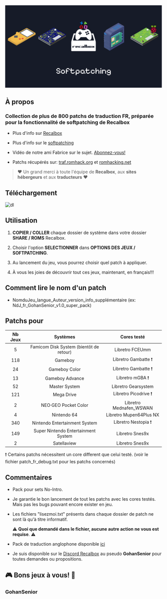 #

![softpatching_recalbox](softpatching_recalbox.png)

## À propos

### Collection de plus de 800 patchs de traduction FR, préparée pour la fonctionnalité de softpatching de Recalbox

- Plus d'info sur [Recalbox](https://www.recalbox.com/fr/ "recalbox.com")

- Plus d'info sur le [softpatching](https://wiki.recalbox.com/fr/basic-usage/features/softpatching "wiki.recalbox.com")

- Vidéo de notre ami Fabrice sur le sujet. [Abonnez-vous!](https://youtu.be/z6rdZ0jpSvs?si=ZQ6eWgdMe-Me4O7T "Chaine Youtube Recalbox")

- Patchs récupérés sur: [traf.romhack.org](https://traf.romhack.org/) et [romhacking.net](https://www.romhacking.net/)

>:heart: Un grand merci à toute l'équipe de **Recalbox**, aux **sites hébergeurs** et aux **traducteurs** :heart:

## Téléchargement

![dl](https://github.com/user-attachments/assets/bf9406cc-2332-4933-b9a1-0832e8d38701)

## Utilisation

1. **COPIER / COLLER** chaque dossier de système dans votre dossier **SHARE / ROMS** Recalbox.

2. Choisir l'option **SELECTIONNER** dans **OPTIONS DES JEUX / SOFTPATCHING**.

3. Au lancement du jeu, vous pourrez choisir quel patch à appliquer.

4. À vous les joies de découvrir tout ces jeux, maintenant, en français!!!

## Comment lire le nom d'un patch

- NomduJeu_langue_Auteur_version_info_supplémentaire (ex: NdJ_fr_GohanSenior_v1.0_super_pack)

## Patchs pour

| Nb Jeux | Systèmes | Cores testé |
|:-------:|:--------:|:-----------:|
| 5 | Famicom Disk System (bientôt de retour) | Libretro FCEUmm |
| 118 | Gameboy | Libretro Gambatte :heavy_exclamation_mark: |
| 24 | Gameboy Color | Libretro Gambatte :heavy_exclamation_mark: |
| 13 | Gameboy Advance | Libretro mGBA :heavy_exclamation_mark: |
| 52 | Master System | Libretro Gearsystem |
| 121 | Mega Drive | Libretro Picodrive :heavy_exclamation_mark: |
| 2 | NEO·GEO Pocket Color | Libretro Mednafen_WSWAN |
| 4 | Nintendo 64 | Libretro Mupen64Plus NX |
| 340 | Nintendo Entertainment System | Libretro Nestopia :heavy_exclamation_mark: |
| 149 | Super Nintendo Entertainment System | Libretro Snes9x |
| 2 | Satellaview | Libretro Snes9x |

:heavy_exclamation_mark: Certains patchs nécessitent un core different que celui testé. (voir le fichier patch_fr_debug.txt pour les patchs concernés)

## Commentaires

- Pack pour sets No-Intro.

- Je garantie le bon lancement de tout les patchs avec les cores testés. Mais pas les bugs pouvant encore exister en jeu.

- Les fichiers "lisezmoi.txt" présents dans chaque dossier de patch ne sont là qu'à titre informatif.

  :warning: **Quoi que demandé dans le fichier, aucune autre action ne vous est requise**. :warning:

- Pack de traduction anglophone disponible [ici](https://github.com/GohanSenior/Pack-Trans-EN-Sets-No-Intro-Softpatching-Recalbox "Pack-Trans-EN-Sets-No-Intro-Softpatching-Recalbox")

- Je suis disponible sur le [Discord Recalbox](https://discord.gg/GQJREVqrU2) au pseudo **GohanSenior** pour toutes demandes ou propositions.
  
## :video_game: Bons jeux à vous! :round_pushpin:

### GohanSenior
